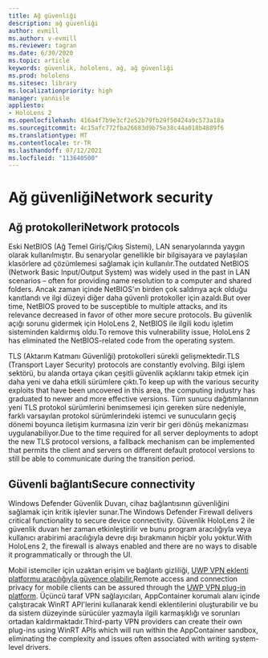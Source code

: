 ```yaml
---
title: Ağ güvenliği
description: ağ güvenliği
author: evmill
ms.author: v-evmill
ms.reviewer: tagran
ms.date: 6/30/2020
ms.topic: article
keywords: güvenlik, hololens, ağ, ağ güvenliği
ms.prod: hololens
ms.sitesec: library
ms.localizationpriority: high
manager: yannisle
appliesto:
- HoloLens 2
ms.openlocfilehash: 416a4f7b9e3cf2e52b79fb29f50424a9c573a18a
ms.sourcegitcommit: 4c15afc772fba26683d9b75e38c44a018b4889f6
ms.translationtype: MT
ms.contentlocale: tr-TR
ms.lasthandoff: 07/12/2021
ms.locfileid: "113640500"
---
```

# <a name="network-security"></a><span data-ttu-id="f066c-104">Ağ güvenliği</span><span class="sxs-lookup"><span data-stu-id="f066c-104">Network security</span></span>

## <a name="network-protocols"></a><span data-ttu-id="f066c-105">Ağ protokolleri</span><span class="sxs-lookup"><span data-stu-id="f066c-105">Network protocols</span></span>

<span data-ttu-id="f066c-106">Eski NetBIOS (Ağ Temel Giriş/Çıkış Sistemi), LAN senaryolarında yaygın olarak kullanılmıştır. Bu senaryolar genellikle bir bilgisayara ve paylaşılan klasörlere ad çözümlemesi sağlamak için kullanılır.</span><span class="sxs-lookup"><span data-stu-id="f066c-106">The outdated NetBIOS (Network Basic Input/Output System) was widely used in the past in LAN scenarios – often for providing name resolution to a computer and shared folders.</span></span> <span data-ttu-id="f066c-107">Ancak zaman içinde NetBIOS'ın birden çok saldırıya açık olduğu kanıtlandı ve ilgi düzeyi diğer daha güvenli protokoller için azaldı.</span><span class="sxs-lookup"><span data-stu-id="f066c-107">But over time, NetBIOS proved to be susceptible to multiple attacks, and its relevance decreased in favor of other more secure protocols.</span></span> <span data-ttu-id="f066c-108">Bu güvenlik açığı sorunu gidermek için HoloLens 2, NetBIOS ile ilgili kodu işletim sisteminden kaldırmış oldu.</span><span class="sxs-lookup"><span data-stu-id="f066c-108">To remove this vulnerability issue, HoloLens 2 has eliminated the NetBIOS-related code from the operating system.</span></span>

<span data-ttu-id="f066c-109">TLS (Aktarım Katmanı Güvenliği) protokolleri sürekli gelişmektedir.</span><span class="sxs-lookup"><span data-stu-id="f066c-109">TLS (Transport Layer Security) protocols are constantly evolving.</span></span> <span data-ttu-id="f066c-110">Bilgi işlem sektörü, bu alanda ortaya çıkan çeşitli güvenlik açıklarını takip etmek için daha yeni ve daha etkili sürümlere çıktı.</span><span class="sxs-lookup"><span data-stu-id="f066c-110">To keep up with the various security exploits that have been uncovered in this area, the computing industry has graduated to newer and more effective versions.</span></span> <span data-ttu-id="f066c-111">Tüm sunucu dağıtımlarının yeni TLS protokol sürümlerini benimsemesi için gereken süre nedeniyle, farklı varsayılan protokol sürümlerindeki istemci ve sunucuların geçiş dönemi boyunca iletişim kurmasına izin verir bir geri dönüş mekanizması uygulanabiliyor.</span><span class="sxs-lookup"><span data-stu-id="f066c-111">Due to the time required for all server deployments to adopt the new TLS protocol versions, a fallback mechanism can be implemented that permits the client and servers on different default protocol versions to still be able to communicate during the transition period.</span></span>

## <a name="secure-connectivity"></a><span data-ttu-id="f066c-112">Güvenli bağlantı</span><span class="sxs-lookup"><span data-stu-id="f066c-112">Secure connectivity</span></span> 

<span data-ttu-id="f066c-113">Windows Defender Güvenlik Duvarı, cihaz bağlantısının güvenliğini sağlamak için kritik işlevler sunar.</span><span class="sxs-lookup"><span data-stu-id="f066c-113">The Windows Defender Firewall delivers critical functionality to secure device connectivity.</span></span> <span data-ttu-id="f066c-114">Güvenlik HoloLens 2 ile güvenlik duvarı her zaman etkinleştirilir ve bunu program aracılığıyla veya kullanıcı arabirimi aracılığıyla devre dışı bırakmanın hiçbir yolu yoktur.</span><span class="sxs-lookup"><span data-stu-id="f066c-114">With HoloLens 2, the firewall is always enabled and there are no ways to disable it programmatically or through the UI.</span></span>

<span data-ttu-id="f066c-115">Mobil istemciler için uzaktan erişim ve bağlantı gizliliği, [UWP VPN eklenti platformu aracılığıyla güvence olabilir.](/uwp/api/Windows.Networking.Vpn?view=winrt-19041)</span><span class="sxs-lookup"><span data-stu-id="f066c-115">Remote access and connection privacy for mobile clients can be assured through the [UWP VPN plug-in platform](/uwp/api/Windows.Networking.Vpn?view=winrt-19041).</span></span> <span data-ttu-id="f066c-116">Üçüncü taraf VPN sağlayıcıları, AppContainer korumalı alanı içinde çalıştıracak WinRT API'lerini kullanarak kendi eklentilerini oluşturabilir ve bu da sistem düzeyinde sürücüler yazmayla ilgili karmaşıklığı ve sorunları ortadan kaldırmaktadır.</span><span class="sxs-lookup"><span data-stu-id="f066c-116">Third-party VPN providers can create their own plug-ins using WinRT APIs which will run within the AppContainer sandbox, eliminating the complexity and issues often associated with writing system-level drivers.</span></span>
